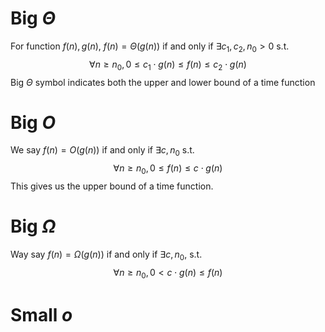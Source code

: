 # Big $\Theta$
For function $f(n), g(n)$, $f(n) = \Theta (g(n))$ if and only if $\exists c_1, c_2, n_0 > 0$ s.t. 
$$
\forall n \ge n_0, 0 \le c_1 \cdot g(n) \le f(n) \le c_2 \cdot g(n)
$$
Big $\Theta$ symbol indicates both the upper and lower bound of a time function

# Big $O$
We say $f(n) = O(g(n))$ if and only if $\exists c, n_0$ s.t.
$$
\forall n \ge n_0, 0\le f(n) \le c \cdot g(n)
$$
This gives us the upper bound of a time function.

# Big $\Omega$
Way say $f(n) = \Omega(g(n))$ if and only if $\exists c, n_0$, s.t. 
$$
\forall n \ge n_0, 0 < c \cdot g(n) \le f(n)
$$
# Small $o$



